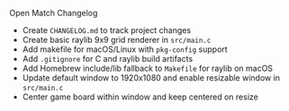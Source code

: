 Open Match Changelog

- Create `CHANGELOG.md` to track project changes
- Create basic raylib 9x9 grid renderer in `src/main.c`
- Add makefile for macOS/Linux with `pkg-config` support
- Add `.gitignore` for C and raylib build artifacts
- Add Homebrew include/lib fallback to `Makefile` for raylib on macOS
 - Update default window to 1920x1080 and enable resizable window in `src/main.c`
 - Center game board within window and keep centered on resize
